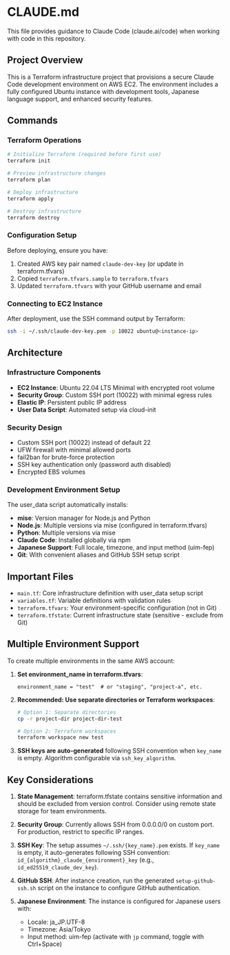 # CLAUDE.md

This file provides guidance to Claude Code (claude.ai/code) when working with code in this repository.

## Project Overview

This is a Terraform infrastructure project that provisions a secure Claude Code development environment on AWS EC2. The environment includes a fully configured Ubuntu instance with development tools, Japanese language support, and enhanced security features.

## Commands

### Terraform Operations
```bash
# Initialize Terraform (required before first use)
terraform init

# Preview infrastructure changes
terraform plan

# Deploy infrastructure
terraform apply

# Destroy infrastructure
terraform destroy
```

### Configuration Setup
Before deploying, ensure you have:
1. Created AWS key pair named `claude-dev-key` (or update in terraform.tfvars)
2. Copied `terraform.tfvars.sample` to `terraform.tfvars`
3. Updated `terraform.tfvars` with your GitHub username and email

### Connecting to EC2 Instance
After deployment, use the SSH command output by Terraform:
```bash
ssh -i ~/.ssh/claude-dev-key.pem -p 10022 ubuntu@<instance-ip>
```

## Architecture

### Infrastructure Components
- **EC2 Instance**: Ubuntu 22.04 LTS Minimal with encrypted root volume
- **Security Group**: Custom SSH port (10022) with minimal egress rules
- **Elastic IP**: Persistent public IP address
- **User Data Script**: Automated setup via cloud-init

### Security Design
- Custom SSH port (10022) instead of default 22
- UFW firewall with minimal allowed ports
- fail2ban for brute-force protection
- SSH key authentication only (password auth disabled)
- Encrypted EBS volumes

### Development Environment Setup
The user_data script automatically installs:
- **mise**: Version manager for Node.js and Python
- **Node.js**: Multiple versions via mise (configured in terraform.tfvars)
- **Python**: Multiple versions via mise
- **Claude Code**: Installed globally via npm
- **Japanese Support**: Full locale, timezone, and input method (uim-fep)
- **Git**: With convenient aliases and GitHub SSH setup script

## Important Files

- `main.tf`: Core infrastructure definition with user_data setup script
- `variables.tf`: Variable definitions with validation rules
- `terraform.tfvars`: Your environment-specific configuration (not in Git)
- `terraform.tfstate`: Current infrastructure state (sensitive - exclude from Git)

## Multiple Environment Support

To create multiple environments in the same AWS account:

1. **Set environment_name in terraform.tfvars**:
   ```hcl
   environment_name = "test"  # or "staging", "project-a", etc.
   ```

2. **Recommended: Use separate directories or Terraform workspaces**:
   ```bash
   # Option 1: Separate directories
   cp -r project-dir project-dir-test
   
   # Option 2: Terraform workspaces
   terraform workspace new test
   ```

3. **SSH keys are auto-generated** following SSH convention when `key_name` is empty. Algorithm configurable via `ssh_key_algorithm`.

## Key Considerations

1. **State Management**: terraform.tfstate contains sensitive information and should be excluded from version control. Consider using remote state storage for team environments.

2. **Security Group**: Currently allows SSH from 0.0.0.0/0 on custom port. For production, restrict to specific IP ranges.

3. **SSH Key**: The setup assumes `~/.ssh/{key_name}.pem` exists. If `key_name` is empty, it auto-generates following SSH convention: `id_{algorithm}_claude_{environment}_key` (e.g., `id_ed25519_claude_dev_key`).

4. **GitHub SSH**: After instance creation, run the generated `setup-github-ssh.sh` script on the instance to configure GitHub authentication.

5. **Japanese Environment**: The instance is configured for Japanese users with:
   - Locale: ja_JP.UTF-8
   - Timezone: Asia/Tokyo
   - Input method: uim-fep (activate with `jp` command, toggle with Ctrl+Space)